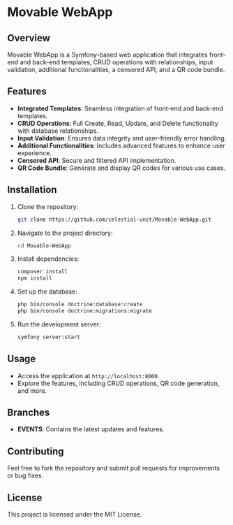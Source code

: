 # Movable WebApp

## Overview
Movable WebApp is a Symfony-based web application that integrates front-end and back-end templates, CRUD operations with relationships, input validation, additional functionalities, a censored API, and a QR code bundle.

## Features
- **Integrated Templates**: Seamless integration of front-end and back-end templates.
- **CRUD Operations**: Full Create, Read, Update, and Delete functionality with database relationships.
- **Input Validation**: Ensures data integrity and user-friendly error handling.
- **Additional Functionalities**: Includes advanced features to enhance user experience.
- **Censored API**: Secure and filtered API implementation.
- **QR Code Bundle**: Generate and display QR codes for various use cases.

## Installation
1. Clone the repository:
   ```bash
   git clone https://github.com/celestial-unit/Movable-WebApp.git
   ```
2. Navigate to the project directory:
   ```bash
   cd Movable-WebApp
   ```
3. Install dependencies:
   ```bash
   composer install
   npm install
   ```
4. Set up the database:
   ```bash
   php bin/console doctrine:database:create
   php bin/console doctrine:migrations:migrate
   ```
5. Run the development server:
   ```bash
   symfony server:start
   ```

## Usage
- Access the application at `http://localhost:8000`.
- Explore the features, including CRUD operations, QR code generation, and more.

## Branches
- **EVENTS**: Contains the latest updates and features.

## Contributing
Feel free to fork the repository and submit pull requests for improvements or bug fixes.

## License
This project is licensed under the MIT License.
